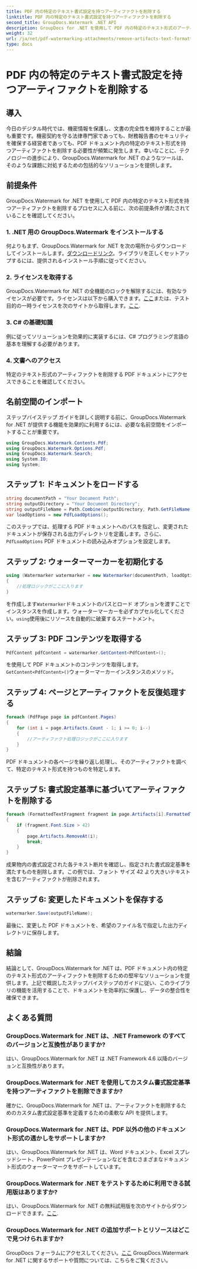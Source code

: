 ```yaml
---
title: PDF 内の特定のテキスト書式設定を持つアーティファクトを削除する
linktitle: PDF 内の特定のテキスト書式設定を持つアーティファクトを削除する
second_title: GroupDocs.Watermark .NET API
description: GroupDocs for .NET を使用して PDF 内の特定のテキスト形式のアーティファクトを削除する方法を学びます。ステップバイステップのガイドに従ってください。
weight: 32
url: /ja/net/pdf-watermarking-attachments/remove-artifacts-text-formatting-pdf/
type: docs
---
```

# PDF 内の特定のテキスト書式設定を持つアーティファクトを削除する

## 導入
今日のデジタル時代では、機密情報を保護し、文書の完全性を維持することが最も重要です。機密契約を守る法律専門家であっても、財務報告書のセキュリティを確保する経営者であっても、PDF ドキュメント内の特定のテキスト形式を持つアーティファクトを削除する必要性が頻繁に発生します。幸いなことに、テクノロジーの進歩により、GroupDocs.Watermark for .NET のようなツールは、そのような課題に対処するための包括的なソリューションを提供します。
## 前提条件
GroupDocs.Watermark for .NET を使用して PDF 内の特定のテキスト形式を持つアーティファクトを削除するプロセスに入る前に、次の前提条件が満たされていることを確認してください。
### 1. .NET 用の GroupDocs.Watermark をインストールする
何よりもまず、GroupDocs.Watermark for .NET を次の場所からダウンロードしてインストールします。[ダウンロードリンク](https://releases.groupdocs.com/Watermark/net/)。ライブラリを正しくセットアップするには、提供されるインストール手順に従ってください。
### 2. ライセンスを取得する
GroupDocs.Watermark for .NET の全機能のロックを解除するには、有効なライセンスが必要です。ライセンスは以下から購入できます。[ここ](https://purchase.groupdocs.com/buy)または、テスト目的の一時ライセンスを次のサイトから取得します。[ここ](https://purchase.groupdocs.com/temporary-license/).
### 3. C# の基礎知識
例に従ってソリューションを効果的に実装するには、C# プログラミング言語の基本を理解する必要があります。
### 4. 文書へのアクセス
特定のテキスト形式のアーティファクトを削除する PDF ドキュメントにアクセスできることを確認してください。

## 名前空間のインポート
ステップバイステップ ガイドを詳しく説明する前に、GroupDocs.Watermark for .NET が提供する機能を効果的に利用するには、必要な名前空間をインポートすることが重要です。
```csharp
using GroupDocs.Watermark.Contents.Pdf;
using GroupDocs.Watermark.Options.Pdf;
using GroupDocs.Watermark.Search;
using System.IO;
using System;
```
## ステップ 1: ドキュメントをロードする
```csharp
string documentPath = "Your Document Path";
string outputDirectory = "Your Document Directory";
string outputFileName = Path.Combine(outputDirectory, Path.GetFileName(documentPath));
var loadOptions = new PdfLoadOptions();
```
このステップでは、処理する PDF ドキュメントへのパスを指定し、変更されたドキュメントが保存される出力ディレクトリを定義します。さらに、`PdfLoadOptions` PDF ドキュメントの読み込みオプションを設定します。
## ステップ 2: ウォーターマーカーを初期化する
```csharp
using (Watermarker watermarker = new Watermarker(documentPath, loadOptions))
{
    //処理ロジックがここに入ります
}
```
を作成します`Watermarker`ドキュメントのパスとロード オプションを渡すことでインスタンスを作成します。ウォーターマーカーを必ずカプセル化してください。`using`使用後にリソースを自動的に破棄するステートメント。
## ステップ 3: PDF コンテンツを取得する
```csharp
PdfContent pdfContent = watermarker.GetContent<PdfContent>();
```
を使用して PDF ドキュメントのコンテンツを取得します。`GetContent<PdfContent>()`ウォーターマーカーインスタンスのメソッド。
## ステップ 4: ページとアーティファクトを反復処理する
```csharp
foreach (PdfPage page in pdfContent.Pages)
{
    for (int i = page.Artifacts.Count - 1; i >= 0; i--)
    {
        //アーティファクト処理ロジックがここに入ります
    }
}
```
PDF ドキュメントの各ページを繰り返し処理し、そのアーティファクトを調べて、特定のテキスト形式を持つものを特定します。
## ステップ 5: 書式設定基準に基づいてアーティファクトを削除する
```csharp
foreach (FormattedTextFragment fragment in page.Artifacts[i].FormattedTextFragments)
{
    if (fragment.Font.Size > 42)
    {
        page.Artifacts.RemoveAt(i);
        break;
    }
}
```
成果物内の書式設定された各テキスト断片を確認し、指定された書式設定基準を満たすものを削除します。この例では、フォント サイズ 42 より大きいテキストを含むアーティファクトが削除されます。
## ステップ 6: 変更したドキュメントを保存する
```csharp
watermarker.Save(outputFileName);
```
最後に、変更した PDF ドキュメントを、希望のファイル名で指定した出力ディレクトリに保存します。

## 結論
結論として、GroupDocs.Watermark for .NET は、PDF ドキュメント内の特定のテキスト形式のアーティファクトを削除するための堅牢なソリューションを提供します。上記で概説したステップバイステップのガイドに従い、このライブラリの機能を活用することで、ドキュメントを効率的に保護し、データの整合性を確保できます。
## よくある質問
### GroupDocs.Watermark for .NET は、.NET Framework のすべてのバージョンと互換性がありますか?
はい、GroupDocs.Watermark for .NET は .NET Framework 4.6 以降のバージョンと互換性があります。
### GroupDocs.Watermark for .NET を使用してカスタム書式設定基準を持つアーティファクトを削除できますか?
確かに、GroupDocs.Watermark for .NET は、アーティファクトを削除するためのカスタム書式設定基準を定義するための柔軟な API を提供します。
### GroupDocs.Watermark for .NET は、PDF 以外の他のドキュメント形式の透かしをサポートしますか?
はい、GroupDocs.Watermark for .NET は、Word ドキュメント、Excel スプレッドシート、PowerPoint プレゼンテーションなどを含むさまざまなドキュメント形式のウォーターマークをサポートしています。
### GroupDocs.Watermark for .NET をテストするために利用できる試用版はありますか?
はい、GroupDocs.Watermark for .NET の無料試用版を次のサイトからダウンロードできます。[ここ](https://releases.groupdocs.com/).
### GroupDocs.Watermark for .NET の追加サポートとリソースはどこで見つけられますか?
 GroupDocs フォーラムにアクセスしてください。[ここ](https://forum.groupdocs.com/c/watermark/19) GroupDocs.Watermark for .NET に関するサポートや質問については、こちらをご覧ください。